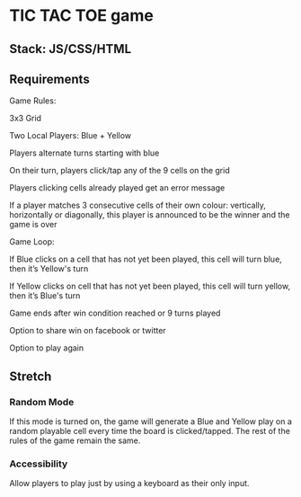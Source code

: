 # TIC TAC TOE game 

## Stack: JS/CSS/HTML

## Requirements
Game Rules:

3x3 Grid

Two Local Players: Blue + Yellow

Players alternate turns starting with blue

On their turn, players click/tap any of the 9 cells on the grid

Players clicking cells already played get an error message

If a player matches 3 consecutive cells of their own colour: vertically, horizontally or diagonally, this player is announced to be the winner and the game is over 

Game Loop:

If Blue clicks on a cell that has not yet been played, this cell will turn blue, then it’s Yellow's turn 

If Yellow clicks on cell that has not yet been played, this cell will turn yellow, then it’s Blue's turn 

Game ends after win condition reached or 9 turns played

Option to share win on facebook or twitter

Option to play again

## Stretch

### Random Mode
If this mode is turned on, the game will generate a Blue and Yellow play on a random playable cell every time the board is clicked/tapped. The rest of the rules of the game remain the same. 

### Accessibility
Allow players to play just by using a keyboard as their only input. 